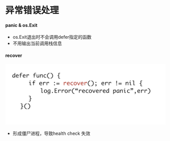 # 异常错误处理

#### panic & os.Exit
* os.Exit退出时不会调用defer指定的函数
* 不用输出当前调用栈信息

#### recover
![-w615](media/15713027420690/15713033206416.jpg)
* 形成僵尸进程，导致health check 失效
